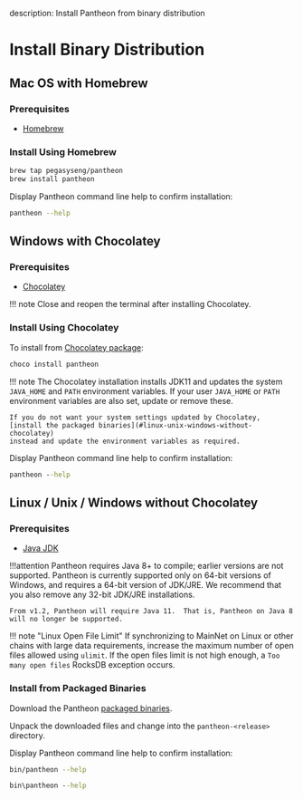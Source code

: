 description: Install Pantheon from binary distribution
<!--- END of page meta data -->

# Install Binary Distribution

## Mac OS with Homebrew

### Prerequisites

* [Homebrew](https://brew.sh/)

### Install Using Homebrew

```bash
brew tap pegasyseng/pantheon
brew install pantheon
```
Display Pantheon command line help to confirm installation: 

```bash
pantheon --help
```

## Windows with Chocolatey 

### Prerequisites

* [Chocolatey](Install-Chocolatey.md)

!!! note
    Close and reopen the terminal after installing Chocolatey. 

### Install Using Chocolatey

To install from [Chocolatey package](https://chocolatey.org/packages/pantheon/): 

```bat
choco install pantheon
``` 

!!! note 
    The Chocolatey installation installs JDK11 and updates the system `JAVA_HOME` and `PATH` environment variables. 
    If your user `JAVA_HOME` or `PATH` environment variables are also set, update or remove these. 
    
    If you do not want your system settings updated by Chocolatey, [install the packaged binaries](#linux-unix-windows-without-chocolatey) 
    instead and update the environment variables as required. 

Display Pantheon command line help to confirm installation: 

```bat
pantheon --help
```

## Linux / Unix / Windows without Chocolatey

### Prerequisites 

* [Java JDK](http://www.oracle.com/technetwork/java/javase/downloads/index.html)

!!!attention
    Pantheon requires Java 8+ to compile; earlier versions are not supported.
    Pantheon is currently supported only on 64-bit versions of Windows, and requires a 64-bit version of JDK/JRE. 
    We recommend that you also remove any 32-bit JDK/JRE installations.
    
    From v1.2, Pantheon will require Java 11.  That is, Pantheon on Java 8 will no longer be supported.
    
!!! note "Linux Open File Limit"
    If synchronizing to MainNet on Linux or other chains with large data requirements, increase the maximum 
    number of open files allowed using `ulimit`. If the open files limit is not high enough, a `Too many open files` RocksDB exception occurs. 

### Install from Packaged Binaries

Download the Pantheon [packaged binaries](https://bintray.com/consensys/pegasys-repo/pantheon/_latestVersion#files).

Unpack the downloaded files and change into the `pantheon-<release>` directory. 

Display Pantheon command line help to confirm installation: 

```bash tab="Linux/macOS"
bin/pantheon --help
```

```bat tab="Windows"
bin\pantheon --help
```